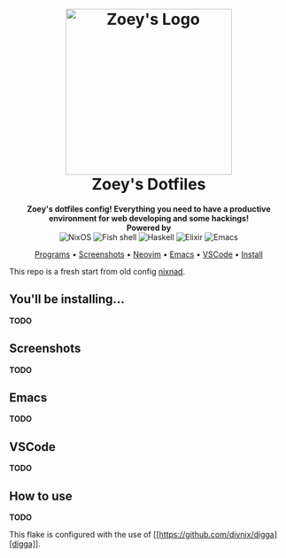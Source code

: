 <h1 align="center">
  <br />
  <img src="./assets/logo.png" alt="Zoey's Logo" width="300">
  <br />
  Zoey's Dotfiles
  <br />
</h1>

<div align="center">
  <strong>Zoey's dotfiles config! Everything you need to have a productive environment for web developing and some hackings!</strong>
</div>

<div align="center">
  <strong>Powered by</strong>
  <br>
  <img src="https://img.shields.io/badge/-NixOS-informational?style=for-the-badge&logo=NixOS&logoColor=white&color=5277C3" alt="NixOS" />

  <img src="https://img.shields.io/badge/-Fish-informational?style=for-the-badge&logoColor=white&color=5927E3" alt="Fish shell" />

  <img src="https://img.shields.io/badge/-Haskell-informational?style=for-the-badge&logo=Haskell&logoColor=white&color=5D4F85" alt="Haskell" />

  <img src="https://img.shields.io/badge/-Elixir-informational?style=for-the-badge&logo=Elixir&logoColor=white&color=4B275F" alt="Elixir" />

  <img src="https://img.shields.io/badge/-Emacs-informational?style=for-the-badge&logo=GNU-Emacs&logoColor=white&color=7F5AB6" alt="Emacs" />
</div>

<p align="center">
  <a href="#programs">Programs</a> •
  <a href="#screenshots">Screenshots</a> •
  <a href="https://github.com/zoedsoupe/copper" target="_blank">Neovim</a> •
  <a href="#emacs">Emacs</a> •
  <a href="#vscode">VSCode</a> •
  <a href="#install">Install</a>
</p>

This repo is a fresh start from old config [nixnad](https://github.com/zoedsoupe/nixnad).

## You'll be installing...
**TODO**

## Screenshots
**TODO**

## Emacs
**TODO**

## VSCode
**TODO**

## How to use
**TODO**

This flake is configured with the use of [[https://github.com/divnix/digga][digga]].
